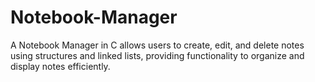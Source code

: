 # Notebook-Manager
A Notebook Manager in C allows users to create, edit, and delete notes using structures and linked lists, providing functionality to organize and display notes efficiently.
